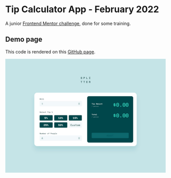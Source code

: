 # Tip Calculator App - February 2022

A junior [Frontend Mentor challenge](https://www.frontendmentor.io/challenges/tip-calculator-app-ugJNGbJUX), done for some training.

## Demo page

This code is rendered on this [GitHub page](https://logic-fabric.github.io/tip-calculator-app/).

![Calculator preview in an empty state, for desktop](./design/desktop-design-empty.jpg)

